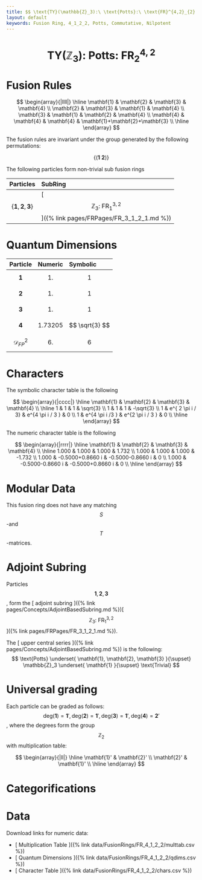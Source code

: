 ```yaml
---
title: $$ \text{TY}(\mathbb{Z}_3):\ \text{Potts}:\ \text{FR}^{4,2}_{2} $$
layout: default
keywords: Fusion Ring, 4_1_2_2, Potts, Commutative, Nilpotent
---
```

# $$ \text{TY}(\mathbb{Z}_3):\ \text{Potts}:\ \text{FR}^{4,2}_{2} $$


# Fusion Rules

$$
\begin{array}{|llll|}
\hline
 \mathbf{1} & \mathbf{2} & \mathbf{3} & \mathbf{4} \\
 \mathbf{2} & \mathbf{3} & \mathbf{1} & \mathbf{4} \\
 \mathbf{3} & \mathbf{1} & \mathbf{2} & \mathbf{4} \\
 \mathbf{4} & \mathbf{4} & \mathbf{4} & \mathbf{1}+\mathbf{2}+\mathbf{3} \\
\hline
\end{array}
$$


The fusion rules are invariant under the group generated by the following permutations:

$$ \left\{(\mathbf{1} \ \mathbf{2})\right\} $$


The following particles form non-trivial sub fusion rings

| Particles | SubRing |
| :------ | :------ |
| $$ \{\mathbf{1},\mathbf{2},\mathbf{3}\} $$ | [ $$ \mathbb{Z}_3:\ \text{FR}^{3,2}_{1} $$ ]({% link pages/FRPages/FR_3_1_2_1.md %}) |


# Quantum Dimensions

| Particle | Numeric | Symbolic |
| :------ | :------ | :------ |
| $$ \mathbf{1} $$ | $$ 1. $$ | $$ 1 $$ |
| $$ \mathbf{2} $$ | $$ 1. $$ | $$ 1 $$ |
| $$ \mathbf{3} $$ | $$ 1. $$ | $$ 1 $$ |
| $$ \mathbf{4} $$ | $$ 1.73205 $$ | $$ \sqrt{3} $$ |
| $$ \mathcal{D}_{FP}^2 $$ | $$ 6. $$ | $$ 6 $$ |

# Characters

The symbolic character table is the following

$$
\begin{array}{|cccc|}
\hline
 \mathbf{1} & \mathbf{2} & \mathbf{3} & \mathbf{4} \\
\hline
 1 & 1 & 1 & \sqrt{3} \\
 1 & 1 & 1 & -\sqrt{3} \\
 1 & e^{ 2 \pi i / 3} & e^{4 \pi i / 3 } & 0 \\
 1 & e^{4 \pi i /3 } & e^{2 \pi i / 3 } & 0 \\
\hline
\end{array}
$$

The numeric character table is the following

$$
\begin{array}{|rrrr|}
\hline
 \mathbf{1} & \mathbf{2} & \mathbf{3} & \mathbf{4} \\
\hline
 1.000 & 1.000 & 1.000 & 1.732 \\
 1.000 & 1.000 & 1.000 & -1.732 \\
 1.000 & -0.5000+0.8660 i & -0.5000-0.8660 i & 0 \\
 1.000 & -0.5000-0.8660 i & -0.5000+0.8660 i & 0 \\
\hline
\end{array}
$$

# Modular Data

This fusion ring does not have any matching $$ S $$-and $$ T $$-matrices.

# Adjoint Subring

Particles $$\mathbf{1}, \mathbf{2}, \mathbf{3}$$, form the [ adjoint subring ]({% link pages/Concepts/AdjointBasedSubring.md %})[ $$ \mathbb{Z}_3:\ \text{FR}^{3,2}_{1} $$ ]({% link pages/FRPages/FR_3_1_2_1.md %}).

The [ upper central series ]({% link pages/Concepts/AdjointBasedSubring.md %}) is the following:
$$ \text{Potts} \underset{ \mathbf{1}, \mathbf{2}, \mathbf{3} }{\supset}  \mathbb{Z}_3 \underset{ \mathbf{1} }{\supset}  \text{Trivial} $$

# Universal grading

Each particle can be graded as follows: $$ \text{deg}(\mathbf{1}) = \mathbf{1}', \text{deg}(\mathbf{2}) = \mathbf{1}', \text{deg}(\mathbf{3}) = \mathbf{1}', \text{deg}(\mathbf{4}) = \mathbf{2}' $$, where the degrees form the group $$ \mathbb{Z}_2 $$ with multiplication table:

$$
\begin{array}{|ll|}
\hline
 \mathbf{1}' & \mathbf{2}' \\
 \mathbf{2}' & \mathbf{1}' \\
\hline
\end{array}
$$

# Categorifications



# Data

Download links for numeric data:

* [ Multiplication Table ]({% link data/FusionRings/FR_4_1_2_2/multtab.csv %})
* [ Quantum Dimensions ]({% link data/FusionRings/FR_4_1_2_2/qdims.csv %})
* [ Character Table ]({% link data/FusionRings/FR_4_1_2_2/chars.csv %})
